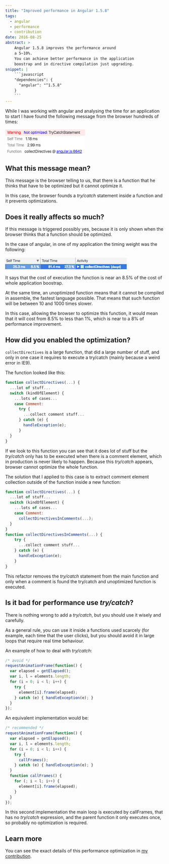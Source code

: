 ```yaml
---
title: "Improved performance in Angular 1.5.8"
tags:
  - angular
  - performance
  - contribution
date: 2016-08-25
abstract: >
    Angular 1.5.8 improves the performance around
    a 5~10%.
    You can achieve better performance in the application
    boostrap and in directive compilation just upgrading.
snippet: |
    ```javascript
    "dependencies": {
      "angular": "^1.5.8"
    }
    ```
---
```


While I was working with angular and analysing the time for an application to start
I have found the following message from the browser hundreds of times:

![performance warning](assets/images/angular-1_5_7-performance-warning.png)


What this message mean?
-----------------------

This message is the browser telling to us, 
that there is a function that he thinks that have to be optimized
but it cannot optimize it.

In this case, the browser founds a _try/catch_ statement 
inside a function and it prevents optimizations. 


Does it really affects so much?
-------------------------------

If this message is triggered possibly yes, 
because it is only shown when the browser thinks that a function should be optimized.

In the case of angular, in one of my application the timing weight was the following:

![boostrap time](assets/images/angular-1_5_7-boostrap-time.png)

It says that the cost of execution the function is near an 
8.5% of the cost of whole application boostrap.

At the same time, an unoptimized function means that it cannot be compiled in assemble,
the fastest language possible. That means that such function will be between 10 and 1000
times slower.

In this case, allowing the browser to optimize this function, 
it would mean that it will cost from 8.5% to less than 1%, which is near
to a 8% of performance improvement.  


How did you enabled the optimization?
-------------------------------------

`collectDirectives` is a large function, 
that did a large number of stuff, 
and only in one case it requires to execute a try/catch 
(mainly because a weird error in IE9).

The function looked like this:

```javascript
function collectDirectives(...) {
  ...lot of stuff...
  switch (kindOfElement) {
    ...lots of cases...
    case Comment:
      try {
        ...collect comment stuff...
      } catch (e) {
        handleException(e);
      }
  }
}
```

If we look to this function you can see that it does lot of stuff
but the _try/catch_ only has to be executed when there is a comment element,
which in production is never likely to happen.
Because this _try/catch_ appears, browser cannot optimize the whole function.

The solution that I applied to this case is 
to extract comment element collection outside of the function
inside a new function:

```javascript
function collectDirectives(...) {
  ...lot of stuff...
  switch (kindOfElement) {
    ...lots of cases...
    case Comment:
      collectDirectivesInComments(...);
  }
}
function collectDirectivesInComments(...) {
    try {
      ...collect comment stuff...
    } catch (e) {
      handleException(e);
    }
}
```

This refactor removes the _try/catch_ statement from the main function
and only when a comment is found the try/catch and unoptimized function is executed. 


Is it bad for performance use _try/catch_?
------------------------------------------

There is nothing wrong to add a _try/catch_, 
but you should use it wisely and carefully. 

As a general rule, 
you can use it inside a functions used scarcely (for example, each time that the user clicks),
but you should avoid it in large loops that require real time behaviour.

An example of how to deal with _try/catch_:

```javascript
/* avoid */
requestAnimationFrame(function() {
  var elapsed = getElapsed();
  var i, l = elements.length;
  for (i = 0; i < l; i++) {
    try {
      element[i].frame(elapsed);
    } catch (e) { handleException(e); }
  }
});
```

An equivalent implementation would be:

```javascript
/* recommended */
requestAnimationFrame(function() {
  var elapsed = getElapsed();
  var i, l = elements.length;
  for (i = 0; i < l; i++) {
    try {
      callFrames();
    } catch (e) { handleException(e); }
  }
  function callFrames() {
    for (; i < l; i++) {
      element[i].frame(elapsed);
    }
  }
});
```

In this second implementation the main loop is executed by 
callFrames, that has no _try/catch_ expression, and the parent function
it only executes once, so probably no optimization is required. 


Learn more
----------

You can see the exact details of this performance optimization in
[my contribution](https://github.com/angular/angular.js/pull/14848). 
